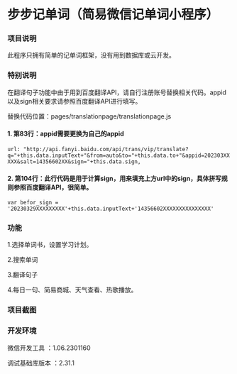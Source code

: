 # 步步记单词（简易微信记单词小程序）



### 项目说明

此程序只拥有简单的记单词框架，没有用到数据库或云开发。

### **特别说明**

在翻译句子功能中由于用到百度翻译API，请自行注册账号替换相关代码。appid以及sign相关要求请参照百度翻译API进行填写。

替换代码位置：pages/translationpage/translationpage.js  
#### 1. 第83行：appid需要更换为自己的appid

`url: "http://api.fanyi.baidu.com/api/trans/vip/translate?q="+this.data.inputText+"&from=auto&to="+this.data.to+"&appid=202303XXXXX&salt=14356602XX&sign="+this.data.sign,`

#### 2. 第104行：此行代码是用于计算sign，用来填充上方url中的sign，具体拼写规则参照百度翻译API，很简单。
`var befor_sign = '20230329XXXXXXXXX'+this.data.inputText+'14356602XXXXXXXXXXXXXXX'`


### 功能

1.选择单词书，设置学习计划。

2.搜索单词

3.翻译句子

4.每日一句、简易商城、天气查看、热歌播放。

### 项目截图



### 开发环境

微信开发工具 ：1.06.2301160

调试基础库版本 ：2.31.1

